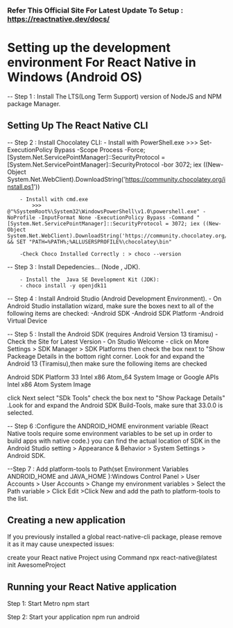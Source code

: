 ### Refer This Official Site For Latest Update To Setup : https://reactnative.dev/docs/

# Setting up the development environment For React Native in Windows (Android OS)

-- Step 1 : Install The LTS(Long Term Support) version of NodeJS and NPM package Manager.

## Setting Up The React Native CLI

-- Step 2 : Install Chocolatey CLI: - Install with PowerShell.exe >>> Set-ExecutionPolicy Bypass -Scope Process -Force; [System.Net.ServicePointManager]::SecurityProtocol = [System.Net.ServicePointManager]::SecurityProtocol -bor 3072; iex ((New-Object System.Net.WebClient).DownloadString('https://community.chocolatey.org/install.ps1'))

        - Install with cmd.exe
            >>> @"%SystemRoot%\System32\WindowsPowerShell\v1.0\powershell.exe" -NoProfile -InputFormat None -ExecutionPolicy Bypass -Command "[System.Net.ServicePointManager]::SecurityProtocol = 3072; iex ((New-Object System.Net.WebClient).DownloadString('https://community.chocolatey.org/install.ps1'))" && SET "PATH=%PATH%;%ALLUSERSPROFILE%\chocolatey\bin"

        -Check Choco Installed Correctly : > choco --version

-- Step 3 : Install Depedencies... (Node , JDK).

        - Install the  Java SE Development Kit (JDK):
        - choco install -y openjdk11

-- Step 4 : Install Android Studio (Android Development Environment). - On Android Studio installation wizard, make sure the boxes next to all of the following items are checked:
 -Android SDK
 -Android SDK Platform
 -Android Virtual Device

-- Step 5 : Install the Android SDK (requires Android Version 13 tiramisu) - Check the Site for Latest Version - On Studio Welcome - click on More Settings > SDK Manager > SDK Platforms then check the box next to "Show Packeage Details in the bottom right corner. Look for and expand the Android 13 (Tiramisu),then make sure the following items are checked

Android SDK Platform 33
Intel x86 Atom_64 System Image or Google APIs Intel x86 Atom System Image

 click Next select "SDk Tools" check the box next to "Show Package Details" .Look for and expand the Android SDK Build-Tools, make sure that 33.0.0 is selected.

-- Step 6 :Configure the ANDROID_HOME environment variable (React Native tools require some environment variables to be set up in order to build apps with native code.)
you can find the actual location of SDK in the Android Studio setting > Appearance & Behavior > System Settings > Android SDK.

--Step 7 : Add platform-tools to Path(set Environment Variables ANDROID_HOME and JAVA_HOME ):Windows Control Panel > User Accounts > User Accounts > Change my environment variables > Select the Path variable > Click Edit >Click New and add the path to platform-tools to the list.

 ## Creating a new application
 If you previously installed a global react-native-cli package, please remove it as it may cause unexpected issues:

  create your React native Project using Command
  npx react-native@latest init AwesomeProject

  ## Running your React Native application
  Step 1: Start Metro
    npm start

  Step 2: Start your application
     npm run android

